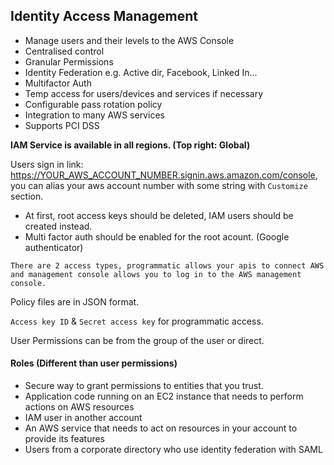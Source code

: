 ## Identity Access Management

* Manage users and their levels to the AWS Console
* Centralised control
* Granular Permissions
* Identity Federation e.g. Active dir, Facebook, Linked In...
* Multifactor Auth
* Temp access for users/devices and services if necessary
* Configurable pass rotation policy
* Integration to many AWS services
* Supports PCI DSS

__IAM Service is available in all regions. (Top right: Global)__

Users sign in link: https://YOUR_AWS_ACCOUNT_NUMBER.signin.aws.amazon.com/console, you can alias your aws account number with some string with `Customize` section.

* At first, root access keys should be deleted, IAM users should be created instead.
* Multi factor auth should be enabled for the root acount. (Google authenticator)

`There are 2 access types, programmatic allows your apis to connect AWS and management console allows you to log in to the AWS management console.`

Policy files are in JSON format.

`Access key ID` & `Secret access key` for programmatic access.

User Permissions can be from the group of the user or direct.

#### Roles (Different than user permissions)

* Secure way to grant permissions to entities that you trust.
* Application code running on an EC2 instance that needs to perform actions on AWS resources
* IAM user in another account
* An AWS service that needs to act on resources in your account to provide its features
* Users from a corporate directory who use identity federation with SAML
